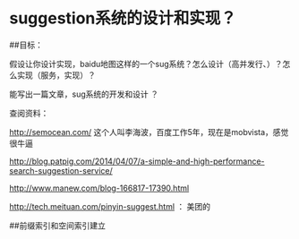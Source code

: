 # suggestion系统的设计和实现？

##目标：

假设让你设计实现，baidu地图这样的一个sug系统？怎么设计（高并发行、）？怎么实现（服务，实现）？

能写出一篇文章，sug系统的开发和设计   ？


查阅资料：

http://semocean.com/    这个人叫李海波，百度工作5年，现在是mobvista，感觉很牛逼

http://blog.patpig.com/2014/04/07/a-simple-and-high-performance-search-suggestion-service/


http://www.manew.com/blog-166817-17390.html


http://tech.meituan.com/pinyin-suggest.html ： 美团的





##前缀索引和空间索引建立



